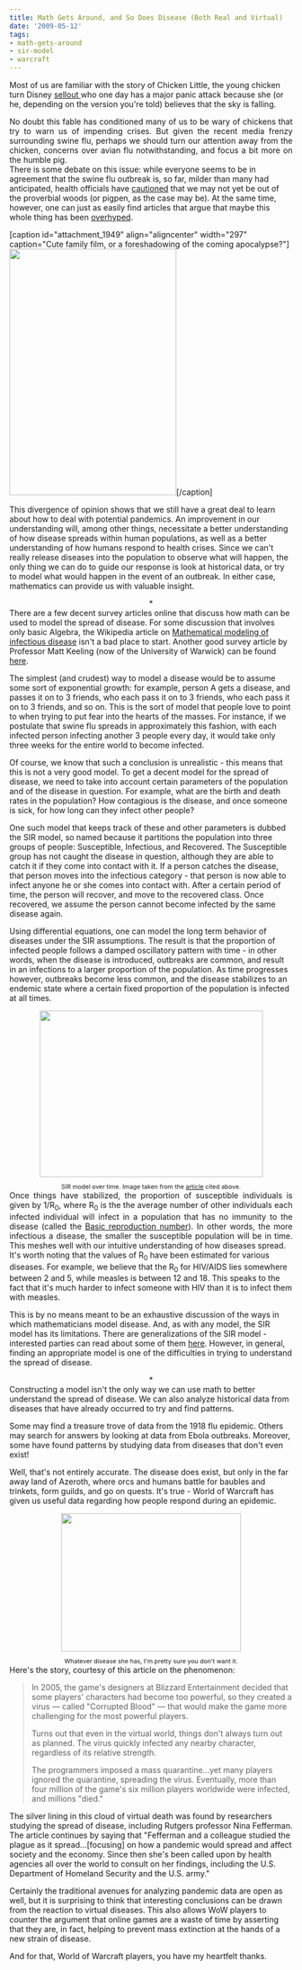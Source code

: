 ```yaml
---
title: Math Gets Around, and So Does Disease (Both Real and Virtual)
date: '2009-05-12'
tags:
- math-gets-around
- sir-model
- warcraft
---
```


Most of us are familiar with the story of Chicken Little, the young chicken turn Disney <a href="http://www.imdb.com/title/tt0371606/">sellout </a>who one day has a major panic attack because she (or he, depending on the version you're told) believes that the sky is falling.
<div style="text-align: justify;">No doubt this fable has conditioned many of us to be wary of chickens that try to warn us of impending crises. But given the recent media frenzy surrounding swine flu, perhaps we should turn our attention away from the chicken, concerns over avian flu notwithstanding, and focus a bit more on the humble pig.</div>
There is some debate on this issue: while everyone seems to be in agreement that the swine flu outbreak is, so far, milder than many had anticipated, health officials have <a href="http://www.bloomberg.com/apps/news?pid=20601103&amp;sid=aUgFPjCFldbw&amp;refer=us">cautioned</a> that we may not yet be out of the proverbial woods (or pigpen, as the case may be). At the same time, however, one can just as easily find articles that argue that maybe this whole thing has been <a href="http://news.yahoo.com/s/ap/20090508/ap_on_re_us/us_med_swine_flu_hype;_ylt=AtV0FjsoEst25uwhWSUbvJ_VJRIF">overhyped</a>.

[caption id="attachment_1949" align="aligncenter" width="297" caption="Cute family film, or a foreshadowing of the coming apocalypse?"]<a href="http://www.mathgoespop.com/images/2009/05/Babe_pig_in_the_city.jpg"><img class="size-full wp-image-1949" title="Babe_pig_in_the_city" src="http://www.mathgoespop.com/images/2009/05/Babe_pig_in_the_city.jpg" alt="" width="297" height="438" /></a>[/caption]

This divergence of opinion shows that we still have a great deal to learn about how to deal with potential pandemics. An improvement in our understanding will, among other things, necessitate a better understanding of how disease spreads within human populations, as well as a better understanding of how humans respond to health crises. Since we can't really release diseases into the population to observe what will happen, the only thing we can do to guide our response is look at historical data, or try to model what would happen in the event of an outbreak. In either case, mathematics can provide us with valuable insight.
<div style="text-align: center;">*</div>
There are a few decent survey articles online that discuss how math can be used to model the spread of disease. For some discussion that involves only basic Algebra, the Wikipedia article on <a href="http://en.wikipedia.org/wiki/Modelling_in_Epidemiology">Mathematical modeling of infectious disease</a> isn't a bad place to start. Another good survey article by Professor Matt Keeling (now of the University of Warwick) can be found <a href="http://plus.maths.org/issue14/features/diseases/">here</a>.

The simplest (and crudest) way to model a disease would be to assume some sort of exponential growth: for example, person A gets a disease, and passes it on to 3 friends, who each pass it on to 3 friends, who each pass it on to 3 friends, and so on. This is the sort of model that people love to point to when trying to put fear into the hearts of the masses. For instance, if we postulate that swine flu spreads in approximately this fashion, with each infected person infecting another 3 people every day, it would take only three weeks for the entire world to become infected.

Of course, we know that such a conclusion is unrealistic - this means that this is not a very good model. To get a decent model for the spread of disease, we need to take into account certain parameters of the population and of the disease in question. For example, what are the birth and death rates in the population? How contagious is the disease, and once someone is sick, for how long can they infect other people?

One such model that keeps track of these and other parameters is dubbed the SIR model, so named because it partitions the population into three groups of people: Susceptible, Infectious, and Recovered. The Susceptible group has not caught the disease in question, although they are able to catch it if they come into contact with it. If a person catches the disease, that person moves into the infectious category - that person is now able to infect anyone he or she comes into contact with. After a certain period of time, the person will recover, and move to the recovered class. Once recovered, we assume the person cannot become infected by the same disease again.

Using differential equations, one can model the long term behavior of diseases under the SIR assumptions. The result is that the proportion of infected people follows a damped oscillatory pattern with time - in other words, when the disease is introduced, outbreaks are common, and result in an infections to a larger proportion of the population. As time progresses however, outbreaks become less common, and the disease stabilizes to an endemic state where a certain fixed proportion of the population is infected at all times.
<div style="text-align: center;"><a onblur="try {parent.deselectBloggerImageGracefully();} catch(e) {}" href="http://plus.maths.org/issue14/features/diseases/Damped.gif"><img style="margin: 0px auto 10px; display: block; text-align: center; cursor: pointer; width: 397px; height: 296px;" src="http://plus.maths.org/issue14/features/diseases/Damped.gif" alt="" border="0" /></a><span style="font-size: 78%;">SIR model over time. Image taken from the <a href="http://plus.maths.org/issue14/features/diseases/">article</a> cited above.</span></div>
<div style="text-align: justify;">Once things have stabilized, the proportion of susceptible individuals is given by 1/R<sub>0</sub>, where R<sub>0</sub> is the the average number of other individuals each infected individual will infect in a population that has no immunity to the disease (called the <a href="http://en.wikipedia.org/wiki/Basic_reproduction_number">Basic reproduction number</a>). In other words, the more infectious a disease, the smaller the susceptible population will be in time. This meshes well with our intuitive understanding of how diseases spread.</div>
It's worth noting that the values of R<sub>0</sub> have been estimated for various diseases. For example, we believe that the R<sub>0</sub> for HIV/AIDS lies somewhere between 2 and 5, while measles is between 12 and 18. This speaks to the fact that it's much harder to infect someone with HIV than it is to infect them with measles.

This is by no means meant to be an exhaustive discussion of the ways in which mathematicians model disease. And, as with any model, the SIR model has its limitations. There are generalizations of the SIR model - interested parties can read about some of them <a href="http://en.wikipedia.org/wiki/Compartmental_models_in_epidemiology">here</a>. However, in general, finding an appropriate model is one of the difficulties in trying to understand the spread of disease.
<div style="text-align: center;">*</div>
Constructing a model isn't the only way we can use math to better understand the spread of disease. We can also analyze historical data from diseases that have already occurred to try and find patterns.

Some may find a treasure trove of data from the 1918 flu epidemic. Others may search for answers by looking at data from Ebola outbreaks. Moreover, some have found patterns by studying data from diseases that don't even exist!

Well, that's not entirely accurate. The disease does exist, but only in the far away land of Azeroth, where orcs and humans battle for baubles and trinkets, form guilds, and go on quests. It's true - World of Warcraft has given us useful data regarding how people respond during an epidemic.
<div style="text-align: center;"><a onblur="try {parent.deselectBloggerImageGracefully();} catch(e) {}" href="http://2.bp.blogspot.com/_fM0L9abY3bo/Sgob-_NqHAI/AAAAAAAAAOI/ZyBp-Xx4RSc/s1600-h/Picture+2.png"><img id="BLOGGER_PHOTO_ID_5335107477508332546" style="margin: 0px auto 10px; display: block; text-align: center; cursor: pointer; width: 320px; height: 246px;" src="http://2.bp.blogspot.com/_fM0L9abY3bo/Sgob-_NqHAI/AAAAAAAAAOI/ZyBp-Xx4RSc/s320/Picture+2.png" alt="" border="0" /></a><span style="font-size: 78%;">Whatever disease she has, I'm pretty sure you don't want it.</span></div>
Here's the story, courtesy of this article on the phenomenon:
<blockquote>In 2005, the game's designers at Blizzard Entertainment decided that some players' characters had become too powerful, so they created a virus — called "Corrupted Blood" — that would make the game more challenging for the most powerful players.

Turns out that even in the virtual world, things don't always turn out as planned. The virus quickly infected any nearby character, regardless of its relative strength.

The programmers imposed a mass quarantine...yet many players ignored the quarantine, spreading the virus. Eventually, more than four million of the game's six million players worldwide were infected, and millions "died."</blockquote>
The silver lining in this cloud of virtual death was found by researchers studying the spread of disease, including Rutgers professor Nina Fefferman. The article continues by saying that "Fefferman and a colleague studied the plague as it spread...[focusing] on how a pandemic would spread and affect society and the economy. Since then she's been called upon by health agencies all over the world to consult on her findings, including the U.S. Department of Homeland Security and the U.S. army."

Certainly the traditional avenues for analyzing pandemic data are open as well, but it is surprising to think that interesting conclusions can be drawn from the reaction to virtual diseases. This also allows WoW players to counter the argument that online games are a waste of time by asserting that they are, in fact, helping to prevent mass extinction at the hands of a new strain of disease.

And for that, World of Warcraft players, you have my heartfelt thanks.
